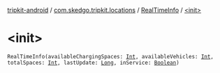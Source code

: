 [tripkit-android](../../index.md) / [com.skedgo.tripkit.locations](../index.md) / [RealTimeInfo](index.md) / [&lt;init&gt;](./-init-.md)

# &lt;init&gt;

`RealTimeInfo(availableChargingSpaces: `[`Int`](https://kotlinlang.org/api/latest/jvm/stdlib/kotlin/-int/index.html)`, availableVehicles: `[`Int`](https://kotlinlang.org/api/latest/jvm/stdlib/kotlin/-int/index.html)`, totalSpaces: `[`Int`](https://kotlinlang.org/api/latest/jvm/stdlib/kotlin/-int/index.html)`, lastUpdate: `[`Long`](https://kotlinlang.org/api/latest/jvm/stdlib/kotlin/-long/index.html)`, inService: `[`Boolean`](https://kotlinlang.org/api/latest/jvm/stdlib/kotlin/-boolean/index.html)`)`
